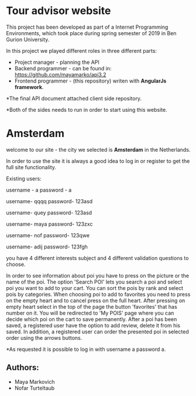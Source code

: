 
# Tour advisor website

This project has been developed as part of a Internet Programming Environments, which took place during spring semester of 2019 in Ben Gurion University.

In this project we played different roles in three different parts: 
- Project manager - planning the API 
- Backend programmer - can be found in:  https://github.com/mayamarko/api3.2
- Frontend programmer - (this repository) writen with **AngularJs framework**.  


*The final API document attached client side repository.

*Both of the sides needs to run in order to start using this website.

# Amsterdam
welcome to our site - the city we selected is **Amsterdam** in the Netherlands.

In order to use the site it is always a good idea to log in or register to get the full site functionality.

Existing users:

username - a   password - a

username- qqqq password- 123asd

username- quey password- 123asd

username- maya password- 123zxc

username- nof password- 123qwe

username- adij password- 123fgh

you have 4 different interests subject and 4 different validation questions to choose.


In order to see information about poi you have to press on the picture or the name of the poi.
The option 'Search POI' lets you search a poi and select poi you want to add to your cart.
You can sort the pois by rank and select pois by categories.
When choosing poi to add to favorites you need to press on the empty heart and to cancel press on the full heart.
After pressing on empty heart select in the top of the page the button 'favorites' that has number on it.
You will be redirected to 'My POIS' page where you can decide which poi on the cart to save permanently.
After a poi has been saved, a registered user have the option to add review, delete it from his saved. 
In addition, a registered user can order the presented poi in selected order using the arrows buttons.

*As requested it is possible to log in with username a password a.

## Authors:
  - Maya Markovich
  - Nofar Turteltaub
  
